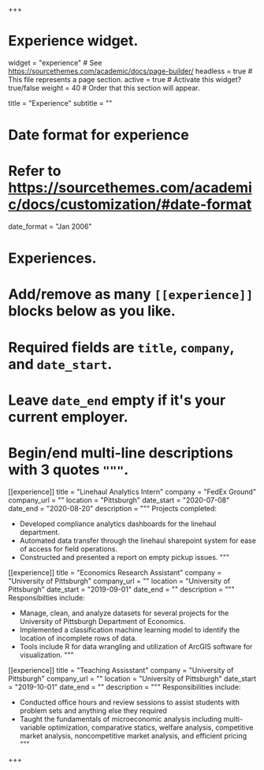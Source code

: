 +++
# Experience widget.
widget = "experience"  # See https://sourcethemes.com/academic/docs/page-builder/
headless = true  # This file represents a page section.
active = true  # Activate this widget? true/false
weight = 40  # Order that this section will appear.

title = "Experience"
subtitle = ""

# Date format for experience
#   Refer to https://sourcethemes.com/academic/docs/customization/#date-format
date_format = "Jan 2006"

# Experiences.
#   Add/remove as many `[[experience]]` blocks below as you like.
#   Required fields are `title`, `company`, and `date_start`.
#   Leave `date_end` empty if it's your current employer.
#   Begin/end multi-line descriptions with 3 quotes `"""`.

[[experience]]
  title = "Linehaul Analytics Intern"
  company = "FedEx Ground"
  company_url = ""
  location = "Pittsburgh"
  date_start = "2020-07-08"
  date_end = "2020-08-20"
  description = """
  Projects completed:
  
  * Developed compliance analytics dashboards for the linehaul department.
  * Automated data transfer through the linehaul sharepoint system for ease of access for field operations. 
  * Constructed and presented a report on empty pickup issues.
  """

[[experience]]
  title = "Economics Research Assistant"
  company = "University of Pittsburgh"
  company_url = ""
  location = "University of Pittsburgh"
  date_start = "2019-09-01"
  date_end = ""
  description = """
  Responsibilties include:
  
  * Manage, clean, and analyze datasets for several projects for the University of Pittsburgh Department of Economics.
  * Implemented a classification machine learning model to identify the location of incomplete rows of data. 
  * Tools include R for data wrangling and utilization of ArcGIS software for visualization.
"""

[[experience]]
  title = "Teaching Assisstant"
  company = "University of Pittsburgh"
  company_url = ""
  location = "University of Pittsburgh"
  date_start = "2019-10-01"
  date_end = ""
  description = """
  Responsibilities include:
  
  * Conducted office hours and review sessions to assist students with problem sets and anything else they required
  * Taught the fundamentals of microeconomic analysis including multi-variable optimization, comparative statics, welfare analysis, competitive market analysis, noncompetitive market analysis, and efficient pricing
  """

+++
